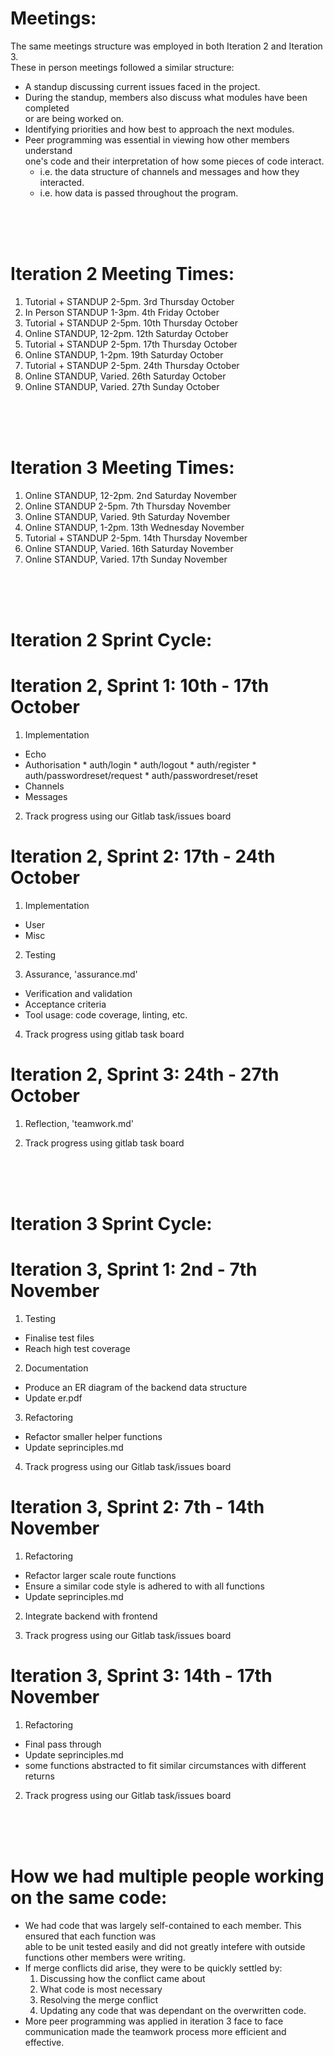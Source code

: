 # Meetings:
The same meetings structure was employed in both Iteration 2 and Iteration 3.  
These in person meetings followed a similar structure:
  * A standup discussing current issues faced in the project.
  * During the standup, members also discuss what modules have been completed  
        or are being worked on.
  * Identifying priorities and how best to approach the next modules.
  * Peer programming was essential in viewing how other members understand  
        one's code and their interpretation of how some pieces of code interact.
      * i.e. the data structure of channels and messages and how they interacted. 
      * i.e. how data is passed throughout the program.

  </br>  
  </br>  
  </br>  

# Iteration 2 Meeting Times: 
1. Tutorial + STANDUP 2-5pm. 3rd Thursday October
2. In Person STANDUP 1-3pm. 4th Friday October
3. Tutorial + STANDUP 2-5pm. 10th Thursday October
4. Online STANDUP, 12-2pm. 12th Saturday October 
5. Tutorial + STANDUP 2-5pm. 17th Thursday October
6. Online STANDUP, 1-2pm. 19th Saturday October
7. Tutorial + STANDUP 2-5pm. 24th Thursday October
8. Online STANDUP, Varied. 26th Saturday October
9. Online STANDUP, Varied. 27th Sunday October

  </br>  
  </br>  
  </br>  

# Iteration 3 Meeting Times: 
1. Online STANDUP, 12-2pm. 2nd Saturday November 
2. Online STANDUP 2-5pm. 7th Thursday November
3. Online STANDUP, Varied. 9th Saturday November
4. Online STANDUP, 1-2pm. 13th Wednesday November
5. Tutorial + STANDUP 2-5pm. 14th Thursday November
6. Online STANDUP, Varied. 16th Saturday November
7. Online STANDUP, Varied. 17th Sunday November


  </br>  
  </br>  
  </br>  

# Iteration 2 Sprint Cycle:  
# Iteration 2, Sprint 1: 10th - 17th October
1. Implementation
  * Echo
  * Authorisation
        * auth/login
        * auth/logout
        * auth/register
        * auth/passwordreset/request
        * auth/passwordreset/reset
  * Channels
  * Messages 

2. Track progress using our Gitlab task/issues board

# Iteration 2, Sprint 2: 17th - 24th October
1. Implementation
  * User 
  * Misc

2. Testing

3. Assurance, 'assurance.md'
  * Verification and validation
  * Acceptance criteria
  * Tool usage: code coverage, linting, etc.

4. Track progress using gitlab task board

# Iteration 2, Sprint 3: 24th - 27th October
1. Reflection, 'teamwork.md'

2. Track progress using gitlab task board  

  </br>  
  </br>  
  </br>  

# Iteration 3 Sprint Cycle:  
# Iteration 3, Sprint 1: 2nd - 7th November
1. Testing
  * Finalise test files
  * Reach high test coverage

2. Documentation
  * Produce an ER diagram of the backend data structure
  * Update er.pdf

3. Refactoring
  * Refactor smaller helper functions
  * Update seprinciples.md

4. Track progress using our Gitlab task/issues board

# Iteration 3, Sprint 2: 7th - 14th November
1. Refactoring
  * Refactor larger scale route functions
  * Ensure a similar code style is adhered to with all functions
  * Update seprinciples.md

2. Integrate backend with frontend

3. Track progress using our Gitlab task/issues board

# Iteration 3, Sprint 3: 14th - 17th November
1. Refactoring
  * Final pass through
  * Update seprinciples.md
  * some functions abstracted to fit similar circumstances with different returns 

2. Track progress using our Gitlab task/issues board

  </br>  
  </br>  
  </br>
  
# How we had multiple people working on the same code:
  * We had code that was largely self-contained to each member. This ensured that each function was  
        able to be unit tested easily and did not greatly intefere with outside functions other members were writing.
  * If merge conflicts did arise, they were to be quickly settled by:  
    1. Discussing how the conflict came about
    2. What code is most necessary
    3. Resolving the merge conflict
    4. Updating any code that was dependant on the overwritten code.
  * More peer programming was applied in iteration 3
        face to face communication made the teamwork process more efficient and effective.
